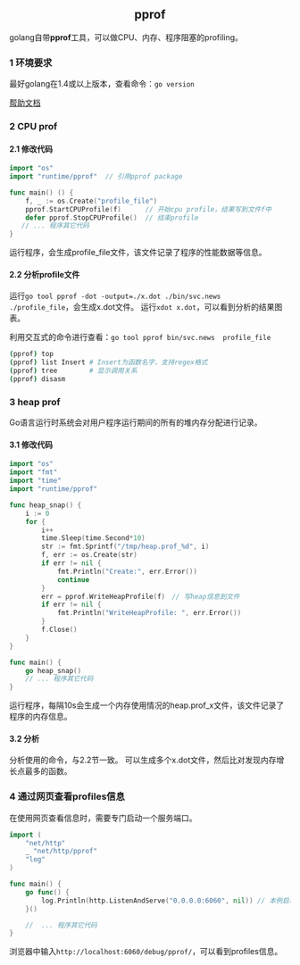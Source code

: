 ## <center> pprof </center>

golang自带**pprof**工具，可以做CPU、内存、程序阻塞的profiling。

### 1 环境要求
最好golang在1.4或以上版本，查看命令：`go version`

[帮助文档](https://github.com/hyper-carrot/go_command_tutorial/blob/master/0.12.md)


### 2 CPU prof
#### 2.1 修改代码
```go
import "os"
import "runtime/pprof"  // 引用pprof package

func main() () {
	f, _ := os.Create("profile_file")  
    pprof.StartCPUProfile(f)      // 开始cpu profile，结果写到文件f中  
    defer pprof.StopCPUProfile()  // 结束profile
   // ... 程序其它代码
}
```
运行程序，会生成profile_file文件，该文件记录了程序的性能数据等信息。

#### 2.2 分析profile文件
运行`go tool pprof -dot -output=./x.dot ./bin/svc.news  ./profile_file`，会生成x.dot文件。
运行`xdot x.dot`，可以看到分析的结果图表。

利用交互式的命令进行查看：`go tool pprof bin/svc.news  profile_file`
```sh
(pprof) top
(pprof) list Insert # Insert为函数名字，支持regex格式
(pprof) tree        # 显示调用关系
(pprof) disasm
```

### 3 heap prof
Go语言运行时系统会对用户程序运行期间的所有的堆内存分配进行记录。
#### 3.1 修改代码
```go
import "os"
import "fmt"
import "time"
import "runtime/pprof"

func heap_snap() {
	i := 0
	for {
		i++
		time.Sleep(time.Second*10)
		str := fmt.Sprintf("/tmp/heap.prof_%d", i)
		f, err := os.Create(str)
		if err != nil {
			fmt.Println("Create:", err.Error())
			continue
		}
		err = pprof.WriteHeapProfile(f)　// 写heap信息到文件
		if err != nil {
			fmt.Println("WriteHeapProfile: ", err.Error())
		}
		f.Close()
	}
}

func main() {
	go heap_snap()
	// ... 程序其它代码
}
```
运行程序，每隔10s会生成一个内存使用情况的heap.prof_x文件，该文件记录了程序的内存信息。

#### 3.2 分析
分析使用的命令，与2.2节一致。
可以生成多个x.dot文件，然后比对发现内存增长点最多的函数。

### 4 通过网页查看profiles信息

在使用网页查看信息时，需要专门启动一个服务端口。
```go
import (
	"net/http"
	_ "net/http/pprof"
	"log"
)

func main() {
	go func() {
		log.Println(http.ListenAndServe("0.0.0.0:6060", nil)) // 本例启动6060端口
	}()

	//	... 程序其它代码
}
```
浏览器中输入`http://localhost:6060/debug/pprof/`，可以看到profiles信息。
